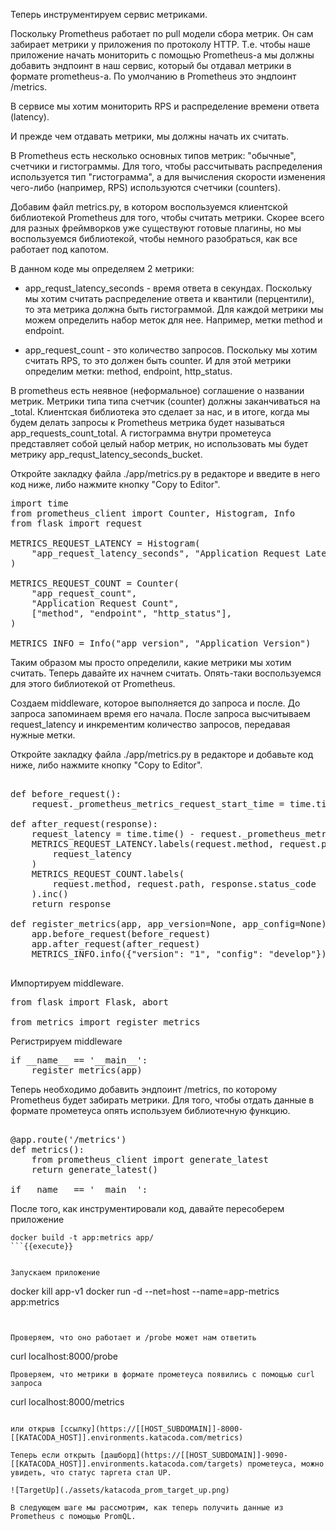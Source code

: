 Теперь инструментируем сервис метриками. 

Поскольку Prometheus работает по pull модели сбора метрик. Он сам забирает метрики у приложения по протоколу HTTP. Т.е. чтобы наше приложение начать мониторить с помощью Prometheus-а мы должны добавить эндпоинт в наш сервис, который бы отдавал метрики в формате prometheus-a. По умолчанию в Prometheus это эндпоинт /metrics. 

В сервисе мы хотим мониторить RPS и распределение времени ответа (latency).

И прежде чем отдавать метрики, мы должны начать их считать.

В Prometheus есть несколько основных типов метрик: "обычные", счетчики и гистограммы. Для того, чтобы рассчитывать распределения используется тип "гистограмма", а для вычисления скорости изменения чего-либо (например, RPS) используются счетчики (counters). 

Добавим файл metrics.py, в котором воспользуемся клиентской библиотекой Prometheus для того, чтобы считать метрики. Скорее всего для разных фреймворков уже существуют готовые плагины, но мы воспользуемся библиотекой, чтобы немного разобраться, как все работает под капотом. 

В данном коде мы определяем 2 метрики: 
* app_requst_latency_seconds - время ответа в секундах. Поскольку мы хотим считать распределение ответа и квантили (перцентили), то эта метрика должна быть гистограммой. Для каждой метрики мы можем определить набор меток для нее. Например, метки method и endpoint.

* app_request_count - это количество запросов. Поскольку мы хотим считать RPS, то это должен быть counter. И для этой метрики определим метки: method, endpoint, http_status.

В prometheus есть неявное (неформальное) соглашение о названии метрик. Метрики типа типа счетчик (counter) должны заканчиваться на _total. Клиентская библиотека это сделает за нас, и в итоге, когда мы будем делать запросы к Prometheus метрика будет называться app_requests_count_total. А гистограмма внутри прометеуса представляет собой целый набор метрик, но использовать мы будет метрику app_requst_latency_seconds_bucket.

Откройте закладку файла ./app/metrics.py в редакторе и введите в него код ниже, либо нажмите кнопку "Copy to Editor". 

<pre class="file" data-filename="./app/metrics.py" data-target="replace">
import time
from prometheus_client import Counter, Histogram, Info
from flask import request

METRICS_REQUEST_LATENCY = Histogram(
    "app_request_latency_seconds", "Application Request Latency", ["method", "endpoint"]
)

METRICS_REQUEST_COUNT = Counter(
    "app_request_count",
    "Application Request Count",
    ["method", "endpoint", "http_status"],
)

METRICS_INFO = Info("app_version", "Application Version")
</pre>

Таким образом мы просто определили, какие метрики мы хотим считать. Теперь давайте их начнем считать. Опять-таки воспользуемся для этого библиотекой от Prometheus.

Создаем middleware, которое выполняется до запроса и после. До запроса запоминаем время его начала. После запроса высчитываем request_latency и инкрементим количество запросов, передавая нужные метки.

Откройте закладку файла ./app/metrics.py в редакторе и добавьте код ниже, либо нажмите кнопку "Copy to Editor". 
<pre class="file" data-filename="./app/metrics.py" data-target="append">

def before_request():
    request._prometheus_metrics_request_start_time = time.time()

def after_request(response):
    request_latency = time.time() - request._prometheus_metrics_request_start_time
    METRICS_REQUEST_LATENCY.labels(request.method, request.path).observe(
        request_latency
    )
    METRICS_REQUEST_COUNT.labels(
        request.method, request.path, response.status_code
    ).inc()
    return response

def register_metrics(app, app_version=None, app_config=None):
    app.before_request(before_request)
    app.after_request(after_request)
    METRICS_INFO.info({"version": "1", "config": "develop"})

</pre>

Импортируем middleware.

<pre class="file" data-filename="./app/app.py" data-target="insert" data-marker="from flask import Flask, abort">
from flask import Flask, abort

from metrics import register_metrics
</pre>

Регистрируем middleware

<pre class="file" data-filename="./app/app.py" data-target="insert" data-marker="if __name__ == '__main__':">
if __name__ == '__main__':
    register_metrics(app)
</pre>

Теперь необходимо добавить эндпоинт /metrics, по которому Prometheus будет забирать метрики. Для того, чтобы отдать данные в формате прометеуса опять используем библиотечную функцию.

<pre class="file" data-filename="./app/app.py" data-target="insert" data-marker="if __name__ == '__main__':">

@app.route('/metrics')
def metrics():
    from prometheus_client import generate_latest
    return generate_latest()

if __name__ == '__main__':
</pre>


После того, как инструментировали код, давайте пересоберем приложение

```
docker build -t app:metrics app/
```{{execute}}


Запускаем приложение
```
docker kill app-v1
docker run -d --net=host --name=app-metrics app:metrics 
```{{execute}}


Проверяем, что оно работает и /probe может нам ответить
```
curl localhost:8000/probe
```{{execute}}
Проверяем, что метрики в формате прометеуса появились с помощью curl запроса

```
curl localhost:8000/metrics
```{{execute}}

или открыв [ссылку](https://[[HOST_SUBDOMAIN]]-8000-[[KATACODA_HOST]].environments.katacoda.com/metrics)

Теперь если открыть [дашборд](https://[[HOST_SUBDOMAIN]]-9090-[[KATACODA_HOST]].environments.katacoda.com/targets) прометеуса, можно увидеть, что статус таргета стал UP.

![TargetUp](./assets/katacoda_prom_target_up.png)

В следующем шаге мы рассмотрим, как теперь получить данные из Prometheus c помощью PromQL.
